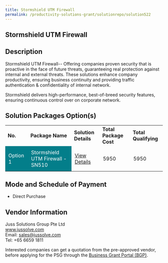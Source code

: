 ```yaml
---
title: Stormshield UTM Firewall
permalink: /productivity-solutions-grant/solutionrepo/solution522
---
```


## Stormshield UTM Firewall

## Description

Stormshield UTM Firewall-- Offering companies proven security that is proactive in the face of future threats, guaranteeing real protection against internal and external threats. These solutions enhance company productivity, ensuring business continuity and providing traffic authentication & confidentiality of internal network. 

Stormshield delivers high-performance, best-of-breed security features, ensuring continuous control over on corporate network.


## Solution Packages Option(s)

<table>
<tr>
<td><b>No.</b></td>
<td><b>Package Name</b></td>
<td><b>Solution Details</b></td>
<td><b>Total Package Cost</b></td>
<td><b>Total Qualifying</b></td>
</tr>
<tr>
<td style='padding: 10px; background-color: #037E8A; color: #FFFFFF;'>Option 1</td>
<td style='padding: 10px; background-color: #037E8A; color: #FFFFFF;'>Stormshield UTM Firewall - SN510</td>
<td style='padding: 10px;'><a href='https://www.gobusiness.gov.sg/images/psg/Juss_Solutions_Desensitised_Annex_3_Part_3.pdf' target='_blank'>View Details</a></td>
<td style='padding: 10px;'>5950</td>
<td style='padding: 10px;'>5950</td>
</tr>
</table>

## Mode and Schedule of Payment

 - Direct Purchase

## Vendor Information

 Juss Solutions Group Pte Ltd<br>www.jussolve.com<br>Email: sales@jussolve.com<br>Tel: +65 6659 1811

Interested companies can get a quotation from the pre-approved vendor, before applying for the PSG through the <a href='https://www.businessgrants.gov.sg/' target='_blank' rel='noopener'>Business Grant Portal (BGP)</a>.

<script src="/jquery/resize-tables.js"></script>
